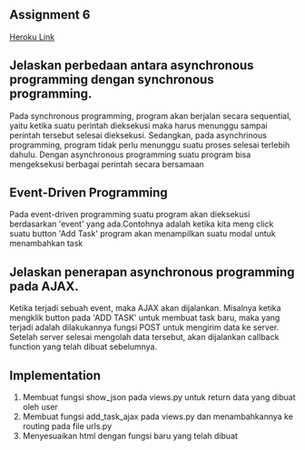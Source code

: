 

## Assignment 6

[Heroku Link](https://pbp-tugas2-mrh.herokuapp.com/todolist/)

## Jelaskan perbedaan antara asynchronous programming dengan synchronous programming.

Pada synchronous programming, program akan berjalan secara sequential, yaitu ketika suatu perintah dieksekusi maka harus menunggu sampai perintah tersebut selesai dieksekusi. Sedangkan, pada asynchrinous programming, program tidak perlu menunggu suatu proses selesai terlebih dahulu. Dengan asynchronous programming
suatu program bisa mengeksekusi berbagai perintah secara bersamaan 


## Event-Driven Programming
Pada event-driven programming suatu program akan dieksekusi berdasarkan 'event' yang ada.Contohnya adalah ketika kita meng click suatu button 'Add Task' program akan menampilkan suatu modal untuk menambahkan task


## Jelaskan penerapan asynchronous programming pada AJAX.

Ketika terjadi sebuah event, maka AJAX akan dijalankan. Misalnya ketika mengklik button pada 'ADD TASK' untuk membuat task baru, maka yang terjadi adalah dilakukannya fungsi POST untuk mengirim data ke server. Setelah server selesai mengolah data tersebut, akan dijalankan callback function yang telah dibuat sebelumnya.

## Implementation

1. Membuat fungsi show_json pada views.py untuk return data yang dibuat oleh user 
2. Membuat fungsi add_task_ajax pada views.py dan menambahkannya ke routing pada file urls.py
3. Menyesuaikan html dengan fungsi baru yang telah dibuat
